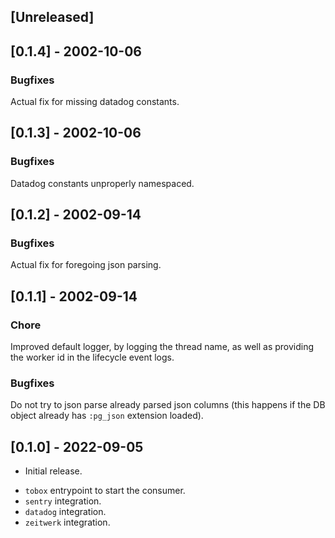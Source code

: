 ## [Unreleased]

## [0.1.4] - 2002-10-06

### Bugfixes

Actual fix for missing datadog constants.

## [0.1.3] - 2002-10-06

### Bugfixes

Datadog constants unproperly namespaced.

## [0.1.2] - 2002-09-14

### Bugfixes

Actual fix for foregoing json parsing.

## [0.1.1] - 2002-09-14

### Chore

Improved default logger, by logging the thread name, as well as providing the worker id in the lifecycle event logs.

### Bugfixes

Do not try to json parse already parsed json columns (this happens if the DB object already has `:pg_json` extension loaded).

## [0.1.0] - 2022-09-05

- Initial release.

* `tobox` entrypoint to start the consumer.
* `sentry` integration.
* `datadog` integration.
* `zeitwerk` integration.
